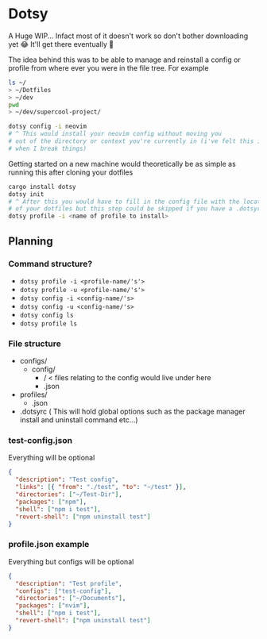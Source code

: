 # Dotsy

A Huge WIP... Infact most of it doesn't work so don't bother downloading yet 😂 It'll get there eventually 🤦

The idea behind this was to be able to manage and reinstall a config or profile from where ever you were in the file tree. For example
```sh
ls ~/
> ~/Dotfiles
> ~/dev
pwd
> ~/dev/supercool-project/

dotsy config -i neovim
# ^ This would install your neovim config without moving you
# out of the directory or context you're currently in (i've felt this is useful 
# when I break things)
```

Getting started on a new machine would theoretically be as simple as running this after cloning your dotfiles
```sh
cargo install dotsy
dotsy init
# ^ After this you would have to fill in the config file with the location 
# of your dotfiles but this step could be skipped if you have a .dotsyrc in your dotfiles repo
dotsy profile -i <name of profile to install>
```

## Planning

### Command structure?

- `dotsy profile -i <profile-name/'s'>`
- `dotsy profile -u <profile-name/'s'>`
- `dotsy config -i <config-name/'s>`
- `dotsy config -u <config-name/'s>`
- `dotsy config ls`
- `dotsy profile ls`

### File structure

- configs/
  - config/
    - <name>/ < files relating to the config would live under here
    - <name>.json
- profiles/
  - <name>.json
- .dotsyrc ( This will hold global options such as the package manager install
  and uninstall command etc...)

### test-config.json

Everything will be optional

```json
{
  "description": "Test config",
  "links": [{ "from": "./test", "to": "~/test" }],
  "directories": ["~/Test-Dir"],
  "packages": ["npm"],
  "shell": ["npm i test"],
  "revert-shell": ["npm uninstall test"]
}
```

### profile.json example

Everything but configs will be optional

```json
{
  "description": "Test profile",
  "configs": ["test-config"],
  "directories": ["~/Documents"],
  "packages": ["nvim"],
  "shell": ["npm i test"],
  "revert-shell": ["npm uninstall test"]
}
```
